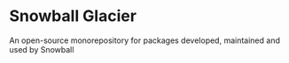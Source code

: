 # Snowball Glacier

An open-source monorepository for packages developed, maintained and used by
Snowball
